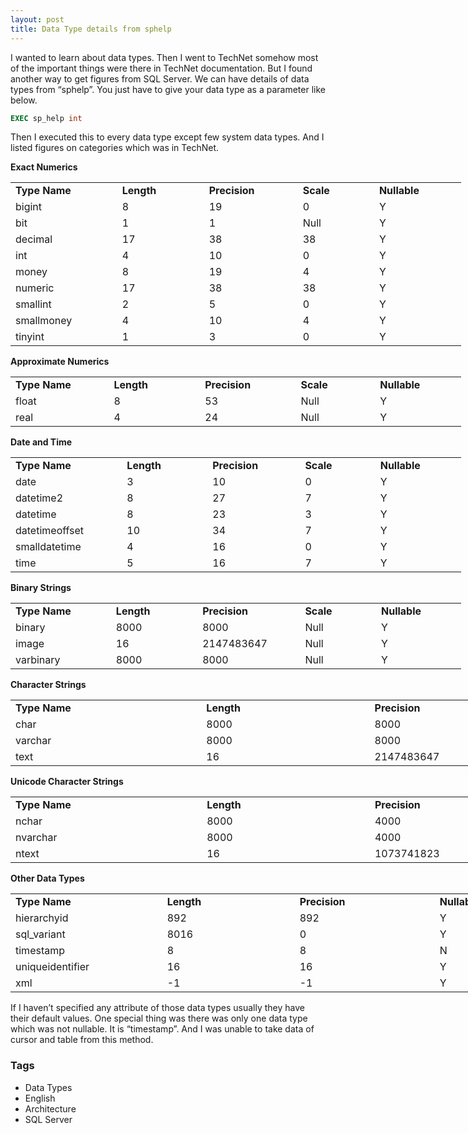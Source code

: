 ```yaml
---
layout: post
title: Data Type details from sphelp
---
```


I wanted to learn about data types. Then I went to TechNet somehow most of the important things were there in TechNet documentation. But I found another way to get figures from SQL Server. We can have details of data types from “sphelp”. You just have to give your data type as a parameter like below.

```sql
EXEC sp_help int
```

Then I executed this to every data type except few system data types. And I listed figures on categories which was in TechNet.

**Exact Numerics**

<table border="0" cellpadding="2" cellspacing="0" style="width: 721px;"><tbody><tr><td valign="top" width="183"><strong>Type Name</strong></td><td valign="top" width="154"><strong>Length</strong></td><td valign="top" width="138"><strong>Precision</strong></td><td valign="top" width="126"><strong>Scale</strong></td><td valign="top" width="118"><strong>Nullable</strong></td></tr><tr><td valign="top" width="217">bigint</td><td valign="top" width="186">8</td><td valign="top" width="174">19</td><td valign="top" width="154">0</td><td valign="top" width="151">Y</td></tr><tr><td valign="top" width="207">bit</td><td valign="top" width="189">1</td><td valign="top" width="188">1</td><td valign="top" width="164">Null</td><td valign="top" width="167">Y</td></tr><tr><td valign="top" width="200">decimal</td><td valign="top" width="185">17</td><td valign="top" width="192">38</td><td valign="top" width="167">38</td><td valign="top" width="175">Y</td></tr><tr><td valign="top" width="198">int</td><td valign="top" width="183">4</td><td valign="top" width="193">10</td><td valign="top" width="167">0</td><td valign="top" width="178">Y</td></tr><tr><td valign="top" width="197">money</td><td valign="top" width="183">8</td><td valign="top" width="193">19</td><td valign="top" width="167">4</td><td valign="top" width="180">Y</td></tr><tr><td valign="top" width="196">numeric</td><td valign="top" width="183">17</td><td valign="top" width="193">38</td><td valign="top" width="167">38</td><td valign="top" width="180">Y</td></tr><tr><td valign="top" width="196">smallint</td><td valign="top" width="183">2</td><td valign="top" width="193">5</td><td valign="top" width="167">0</td><td valign="top" width="180">Y</td></tr><tr><td valign="top" width="196">smallmoney</td><td valign="top" width="183">4</td><td valign="top" width="193">10</td><td valign="top" width="167">4</td><td valign="top" width="180">Y</td></tr><tr><td valign="top" width="196">tinyint</td><td valign="top" width="183">1</td><td valign="top" width="193">3</td><td valign="top" width="167">0</td><td valign="top" width="180">Y</td></tr></tbody></table>

**Approximate Numerics**

<table border="0" cellpadding="2" cellspacing="0" style="width: 721px;"><tbody><tr><td valign="top" width="183"><strong>Type Name</strong></td><td valign="top" width="154"><strong>Length</strong></td><td valign="top" width="138"><strong>Precision</strong></td><td valign="top" width="126"><strong>Scale</strong></td><td valign="top" width="118"><strong>Nullable</strong></td></tr><tr><td valign="top" width="217">float</td><td valign="top" width="186">8</td><td valign="top" width="174">53</td><td valign="top" width="154">Null</td><td valign="top" width="151">Y</td></tr><tr><td valign="top" width="207">real</td><td valign="top" width="189">4</td><td valign="top" width="188">24</td><td valign="top" width="164">Null</td><td valign="top" width="167">Y</td></tr></tbody></table>

**Date and Time**
	
<table border="0" cellpadding="2" cellspacing="0" style="width: 721px;"><tbody><tr><td valign="top" width="183"><strong>Type Name</strong></td><td valign="top" width="154"><strong>Length</strong></td><td valign="top" width="138"><strong>Precision</strong></td><td valign="top" width="126"><strong>Scale</strong></td><td valign="top" width="118"><strong>Nullable</strong></td></tr><tr><td valign="top" width="217">date</td><td valign="top" width="186">3</td><td valign="top" width="174">10</td><td valign="top" width="154">0</td><td valign="top" width="151">Y</td></tr><tr><td valign="top" width="207">datetime2</td><td valign="top" width="189">8</td><td valign="top" width="188">27</td><td valign="top" width="164">7</td><td valign="top" width="167">Y</td></tr><tr><td valign="top" width="200">datetime</td><td valign="top" width="185">8</td><td valign="top" width="192">23</td><td valign="top" width="167">3</td><td valign="top" width="175">Y</td></tr><tr><td valign="top" width="198">datetimeoffset</td><td valign="top" width="183">10</td><td valign="top" width="193">34</td><td valign="top" width="167">7</td><td valign="top" width="178">Y</td></tr><tr><td valign="top" width="197">smalldatetime</td><td valign="top" width="183">4</td><td valign="top" width="193">16</td><td valign="top" width="167">0</td><td valign="top" width="180">Y</td></tr><tr><td valign="top" width="196">time</td><td valign="top" width="183">5</td><td valign="top" width="193">16</td><td valign="top" width="167">7</td><td valign="top" width="180">Y</td></tr></tbody></table>

**Binary Strings**

<table border="0" cellpadding="2" cellspacing="0" style="width: 721px;"><tbody><tr><td valign="top" width="183"><strong>Type Name</strong></td><td valign="top" width="154"><strong>Length</strong></td><td valign="top" width="138"><strong>Precision</strong></td><td valign="top" width="126"><strong>Scale</strong></td><td valign="top" width="118"><strong>Nullable</strong></td></tr><tr><td valign="top" width="217">binary</td><td valign="top" width="186">8000</td><td valign="top" width="174">8000</td><td valign="top" width="154">Null</td><td valign="top" width="151">Y</td></tr><tr><td valign="top" width="207">image</td><td valign="top" width="189">16</td><td valign="top" width="188">2147483647</td><td valign="top" width="164">Null</td><td valign="top" width="167">Y</td></tr><tr><td valign="top" width="200">varbinary</td><td valign="top" width="185">8000</td><td valign="top" width="192">8000</td><td valign="top" width="167">Null</td><td valign="top" width="175">Y</td></tr></tbody></table>

**Character Strings**

<table border="0" cellpadding="2" cellspacing="0" style="width: 869px;"><tbody><tr><td valign="top" width="318"><strong>Type Name</strong></td><td valign="top" width="269"><strong>Length</strong></td><td valign="top" width="280"><strong>Precision</strong></td></tr><tr><td valign="top" width="330">char</td><td valign="top" width="284">8000</td><td valign="top" width="296">8000</td></tr><tr><td valign="top" width="326">varchar</td><td valign="top" width="288">8000</td><td valign="top" width="305">8000</td></tr><tr><td valign="top" width="323">text</td><td valign="top" width="288">16</td><td valign="top" width="309">2147483647</td></tr></tbody></table>

**Unicode Character Strings**

<table border="0" cellpadding="2" cellspacing="0" style="width: 869px;"><tbody><tr><td valign="top" width="318"><strong>Type Name</strong></td><td valign="top" width="269"><strong>Length</strong></td><td valign="top" width="280"><strong>Precision</strong></td></tr><tr><td valign="top" width="330">nchar</td><td valign="top" width="284">8000</td><td valign="top" width="296">4000</td></tr><tr><td valign="top" width="326">nvarchar</td><td valign="top" width="288">8000</td><td valign="top" width="305">4000</td></tr><tr><td valign="top" width="323">ntext</td><td valign="top" width="288">16</td><td valign="top" width="309">1073741823</td></tr></tbody></table>

**Other Data Types**

<table border="0" cellpadding="2" cellspacing="0" style="width: 890px;"><tbody><tr><td valign="top" width="249"><strong>Type Name</strong></td><td valign="top" width="218"><strong>Length</strong></td><td valign="top" width="220"><strong>Precision</strong></td><td valign="top" width="201"><strong>Nullable</strong></td></tr><tr><td valign="top" width="248">hierarchyid</td><td valign="top" width="225">892</td><td valign="top" width="231">892</td><td valign="top" width="212">Y</td></tr><tr><td valign="top" width="241">sql_variant</td><td valign="top" width="225">8016</td><td valign="top" width="235">0</td><td valign="top" width="218">Y</td></tr><tr><td valign="top" width="240">timestamp</td><td valign="top" width="223">8</td><td valign="top" width="236">8</td><td valign="top" width="221">N</td></tr><tr><td valign="top" width="239">uniqueidentifier</td><td valign="top" width="223">16</td><td valign="top" width="236">16</td><td valign="top" width="222">Y</td></tr><tr><td valign="top" width="239">xml</td><td valign="top" width="222">-1</td><td valign="top" width="236">-1</td><td valign="top" width="222">Y</td></tr></tbody></table>

If I haven’t specified any attribute of those data types usually they have their default values. One special thing was there was only one data type which was not nullable. It is “timestamp”. And I was unable to take data of cursor and table from this method.

### Tags

- Data Types
- English
- Architecture
- SQL Server
